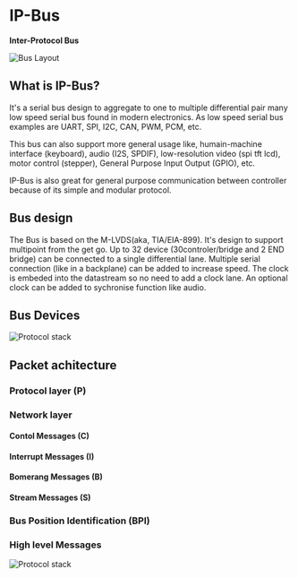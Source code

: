 # IP-Bus
**Inter-Protocol Bus**

![Bus Layout](https://github.com/cdg66/IP-BUS_figures/blob/main/BUS_layout.svg)

## What is IP-Bus?

 It's a serial bus design to aggregate to one to multiple differential pair many low speed serial bus found in modern electronics.
 As low speed serial bus examples are UART, SPI, I2C, CAN, PWM, PCM, etc.
 
 This bus can also support more general usage like, humain-machine interface (keyboard), audio (I2S, SPDIF), low-resolution video (spi tft lcd), motor control (stepper), General Purpose Input Output (GPIO), etc.
 
IP-Bus is also great for general purpose communication between controller because of its simple and modular protocol.

## Bus design

The Bus is based on the M-LVDS(aka, TIA/EIA-899). It's design to support multipoint from the get go. Up to 32 device (30controler/bridge and 2 END bridge) can be connected to a single differential lane. Multiple serial connection (like in a backplane) can be added to increase speed. The clock is embeded into the datastream so no need to add a clock lane. An optional clock can be added to sychronise function like audio.

## Bus Devices

![Protocol stack](https://github.com/cdg66/IP-BUS_figures/blob/main/Controller_Bridge.svg)

## Packet achitecture

### Protocol layer (P)

### Network layer

#### Contol Messages (C)

#### Interrupt Messages (I)

#### Bomerang Messages (B)

#### Stream Messages (S)

### Bus Position Identification (BPI)

### High level Messages

![Protocol stack](https://github.com/cdg66/IP-BUS_figures/blob/main/Protocol_stack.svg)


